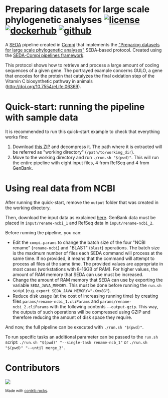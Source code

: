 # Preparing datasets for large scale phylogenetic analyses [![license](https://img.shields.io/github/license/pegi3s/seda-pipeline-phylogenetics-datasets?style=flat-square)](https://github.com/pegi3s/seda-pipeline-phylogenetics-datasets) [![dockerhub](https://img.shields.io/badge/Docker%20Hub-7289da.svg?style=flat-square)](https://hub.docker.com/r/pegi3s/seda-pipeline-phylogenetics-datasets) [![github](https://img.shields.io/badge/GitHub-7289da.svg?style=flat-square)](https://github.com/pegi3s/seda-pipeline-phylogenetics-datasets)

A [SEDA](https://www.sing-group.org/seda/) pipeline created in [Compi](https://www.sing-group.org/compi/) that implements the ["Preparing datasets for large scale phylogenetic analyses"](https://www.sing-group.org/seda/manual/protocols.html#preparing-datasets-for-large-scale-phylogenetic-analyses) SEDA-based protocol. Created using the [SEDA-Compi pipelines framework](https://github.com/sing-group/seda-compi-pipelines).

This protocol shows how to retrieve and process a large amount of coding sequences of a given gene. The portrayed example concerns GULO, a gene that encodes for the protein that catalyzes the final oxidation step of the Vitamin C biosynthetic pathway in animals (http://doi.org/10.7554/eLife.06369).

# Quick-start: running the pipeline with sample data

It is recommended to run this quick-start example to check that everything works fine:

1. Download [this ZIP](https://static.sing-group.org/software/pegi3s/seda-pipeline-phylogenetics-datasets/sample-working-dir.zip) and decompress it. The path where it is extracted will be referred as "working directory" (`/path/to/working_dir`).
2. Move to the working directory and run `./run.sh "$(pwd)"`. This will run the entire pipeline with eight input files, 4 from RefSeq and 4 from GenBank.

# Using real data from NCBI

After running the quick-start, remove the `output` folder that was created in the working directory.

Then, download the input data as explained [here](https://www.sing-group.org/seda/manual/protocols.html#step-1-download-input-data). GenBank data must be placed in `input/rename-ncbi_1` and RefSeq data in `input/rename-ncbi_2`.

Before running the pipeline, you can:

- Edit the `compi.params` to change the batch size of the four "NCBI rename" (`rename-ncbi`) and "BLAST" (`blast`) operations. The batch size is the maximum number of files each SEDA command will process at the same time. If no provided, it means that the command will attempt to process all files at the same time. The provided values are appropriate in most cases (workstations with 8-16GB of RAM). For higher values, the amount of RAM memory that SEDA can use must be increased.
- Change the amount of RAM memory that SEDA can use by exporting the variable `SEDA_JAVA_MEMORY`. This must be done before running the `run.sh` script (e.g. `export SEDA_JAVA_MEMORY="-Xmx8G"`).
- Reduce disk usage (at the cost of increasing running time) by creating files `params/rename-ncbi_1.cliParams` and `params/rename-ncbi_2.cliParams` with the following contents `--output-gzip`. This way, the outputs of such operations will be compressed using GZIP and therefore reducing the amount of disk space they require.

And now, the full pipeline can be executed with `./run.sh "$(pwd)"`.

To run specific tasks an additional parameter can be passed to the `run.sh` script: `./run.sh "$(pwd)" "--single-task rename-ncb_1"` or `./run.sh "$(pwd)" "--until merge_3"`.

# Contributors

<a href="https://github.com/pegi3s/seda-pipeline-phylogenetics-datasets/graphs/contributors">
  <img src="https://contrib.rocks/image?repo=pegi3s/seda-pipeline-phylogenetics-datasets" />
</a>

<sup>Made with [contrib.rocks](https://contrib.rocks).</sup>
